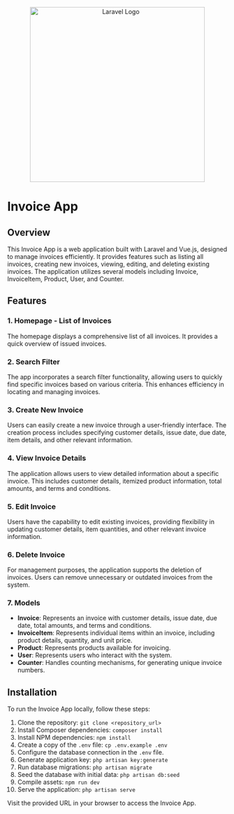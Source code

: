 <p align="center"><a href="https://laravel.com" target="_blank"><img src="https://raw.githubusercontent.com/laravel/art/master/logo-lockup/5%20SVG/2%20CMYK/1%20Full%20Color/laravel-logolockup-cmyk-red.svg" width="400" alt="Laravel Logo"></a></p>

# Invoice App

## Overview

This Invoice App is a web application built with Laravel and Vue.js, designed to manage invoices efficiently. It provides features such as listing all invoices, creating new invoices, viewing, editing, and deleting existing invoices. The application utilizes several models including Invoice, InvoiceItem, Product, User, and Counter.

## Features

### 1. Homepage - List of Invoices

The homepage displays a comprehensive list of all invoices. It provides a quick overview of issued invoices.

### 2. Search Filter

The app incorporates a search filter functionality, allowing users to quickly find specific invoices based on various criteria. This enhances efficiency in locating and managing invoices.

### 3. Create New Invoice

Users can easily create a new invoice through a user-friendly interface. The creation process includes specifying customer details, issue date, due date, item details, and other relevant information.

### 4. View Invoice Details

The application allows users to view detailed information about a specific invoice. This includes customer details, itemized product information, total amounts, and terms and conditions.

### 5. Edit Invoice

Users have the capability to edit existing invoices, providing flexibility in updating customer details, item quantities, and other relevant invoice information.

### 6. Delete Invoice

For management purposes, the application supports the deletion of invoices. Users can remove unnecessary or outdated invoices from the system.

### 7. Models

- **Invoice**: Represents an invoice with customer details, issue date, due date, total amounts, and terms and conditions.
- **InvoiceItem**: Represents individual items within an invoice, including product details, quantity, and unit price.
- **Product**: Represents products available for invoicing.
- **User**: Represents users who interact with the system.
- **Counter**: Handles counting mechanisms, for generating unique invoice numbers.

## Installation

To run the Invoice App locally, follow these steps:

1. Clone the repository: `git clone <repository_url>`
2. Install Composer dependencies: `composer install`
3. Install NPM dependencies: `npm install`
4. Create a copy of the `.env` file: `cp .env.example .env`
5. Configure the database connection in the `.env` file.
6. Generate application key: `php artisan key:generate`
7. Run database migrations: `php artisan migrate`
8. Seed the database with initial data: `php artisan db:seed`
9. Compile assets: `npm run dev`
10. Serve the application: `php artisan serve`

Visit the provided URL in your browser to access the Invoice App.

